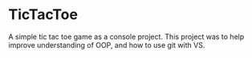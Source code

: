 # TicTacToe

A simple tic tac toe game as a console project.
This project was to help improve understanding of OOP, and how to use git with VS.
